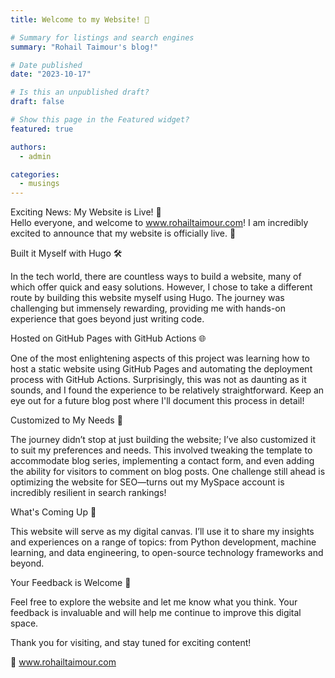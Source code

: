 ```yaml
---
title: Welcome to my Website! 👋

# Summary for listings and search engines
summary: "Rohail Taimour's blog!"

# Date published
date: "2023-10-17"

# Is this an unpublished draft?
draft: false

# Show this page in the Featured widget?
featured: true

authors:
  - admin

categories:
  - musings
---
```


Exciting News: My Website is Live! 🎉  
Hello everyone, and welcome to www.rohailtaimour.com! I am incredibly excited to
announce that my website is officially live. 🚀

Built it Myself with Hugo 🛠️

In the tech world, there are countless ways to build a website, many of which
offer quick and easy solutions. However, I chose to take a different route by
building this website myself using Hugo. The journey was challenging but
immensely rewarding, providing me with hands-on experience that goes beyond just
writing code.

Hosted on GitHub Pages with GitHub Actions 🌐

One of the most enlightening aspects of this project was learning how to host a
static website using GitHub Pages and automating the deployment process with
GitHub Actions. Surprisingly, this was not as daunting as it sounds, and I found
the experience to be relatively straightforward. Keep an eye out for a future
blog post where I'll document this process in detail!

Customized to My Needs 🎨

The journey didn’t stop at just building the website; I’ve also customized it to
suit my preferences and needs. This involved tweaking the template to
accommodate blog series, implementing a contact form, and even adding the
ability for visitors to comment on blog posts. One challenge still ahead is
optimizing the website for SEO—turns out my MySpace account is incredibly
resilient in search rankings!

What's Coming Up 📝

This website will serve as my digital canvas. I’ll use it to share my insights
and experiences on a range of topics: from Python development, machine learning,
and data engineering, to open-source technology frameworks and beyond.

Your Feedback is Welcome 🙏

Feel free to explore the website and let me know what you think. Your feedback
is invaluable and will help me continue to improve this digital space.

Thank you for visiting, and stay tuned for exciting content!

🔗 www.rohailtaimour.com
